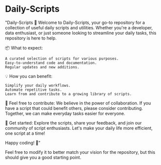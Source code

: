 # Daily-Scripts
"Daily-Scripts 🚀  Welcome to Daily-Scripts, your go-to repository for a collection of useful daily scripts and utilities. Whether you're a developer, data enthusiast, or just someone looking to streamline your daily tasks, this repository is here to help.


📦 What to expect:

    A curated selection of scripts for various purposes.
    Easy-to-understand code and documentation.
    Regular updates and new additions.

💡 How you can benefit:

    Simplify your daily workflows.
    Automate repetitive tasks.
    Learn from and contribute to a growing library of scripts.

🤝 Feel free to contribute:
We believe in the power of collaboration. If you have a script that could benefit others, please consider contributing. Together, we can make everyday tasks easier for everyone.

🔗 Get started:
Explore the scripts, share your feedback, and join our community of script enthusiasts. Let's make your daily life more efficient, one script at a time!

Happy coding! 🚀"

Feel free to modify it to better match your vision for the repository, but this should give you a good starting point.
